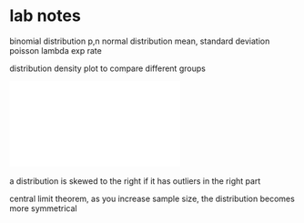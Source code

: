 # lab notes

binomial distribution p,n
normal distribution mean, standard deviation
poisson lambda
exp rate

distribution density plot to compare different groups

![](./imgs/PROBABILITY_DISTRIBUTIONS.pdf)

a distribution is skewed to the right if it has outliers in the right part

central limit theorem, as you increase sample size, the distribution becomes more symmetrical
